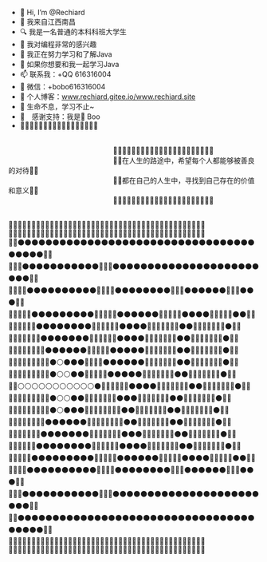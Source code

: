 - 👋 Hi, I’m @Rechiard
- 🙋 我来自江西南昌
- 🔍 我是一名普通的本科科班大学生
- 👀 我对编程非常的感兴趣
- 🌱 我正在努力学习和了解Java
- 💞️ 如果你想要和我一起学习Java
- 📫 联系我：+QQ 616316004
- 🎎 微信：+bobo616316004
- 💒 个人博客：www.rechiard.gitee.io/www.rechiard.site
- 🐪 生命不息，学习不止~
- 🌷　感谢支持：我是🏹 Boo
- 🌹🌹🌹🌹🌹🌹🌹🌹🌹🌹🌹🌹🌹🌹🌹🌹🌹
</br>
　　　　　　　　　　　　　　　🔅🔅🔅🔅🔅🔅🔅🔅🔅🔅🔅🔅🔅🔅🔅🔅🔅🔅🔅🔅🔅🔅</br>
　　　　　　　　　　　　　　　🔅💝在人生的路途中，希望每个人都能够被善良的对待💝🔅</br>
　　　　　　　　　　　　　　　🔅💝都在自己的人生中，寻找到自己存在的价值和意义💝🔅</br>
　　　　　　　　　　　　　　　🔅🔅🔅🔅🔅🔅🔅🔅🔅🔅🔅🔅🔅🔅🔅🔅🔅🔅🔅🔅🔅🔅</br>
</br>

🔷🔷🔷🔷🔷🔷🔷🔷🔷🔷🔷🔷🔷🔷🔷🔷🔷🔷🔷🔷🔷🔷🔷🔷🔷🔷🔷🔷🔷🔷🔷🔷🔷🔷🔷🔷🔷🔷🔷🔷🔷🔷🔷</br>
🔷🔺🔺🔺🔺🔺🔺🔺🔺🔺🔺🔺🔺🔺🔺🔺🔺🔺🔺🔺🔺🔺🔺🔺🔺🔺🔺🔺🔺🔺🔺🔺🔺🔺🔺🔺🔺🔺🔺🔺🔺🔺🔷</br>
🔷🔶⚫⚫⚫⚫⚫⚫⚫⚫⚫⚫⚫⚫⚫⚫⚫⚫⚫⚫⚫⚫⚫⚫⚫⚫⚫⚫⚫⚫⚫⚫⚫⚫⚫⚫⚫⚫⚫⚫⚫🔶🔷</br>
🔷🔶🔴⚫⚫⚫⚫⚫⚫⚫⚫⚫⚫⚫🔴🔴🔴⚫⚫⚫⚫⚫⚫⚫⚫⚫⚫⚫⚫⚫⚫⚫⚫⚫⚫⚫⚫⚫⚫⚫⚫🔶🔷</br>
🔷🔶🔴🔴⚫⚫⚫⚫⚫⚫⚫⚫⚫⚫🔴🔵🔴🔴⚫⚫⚫⚫⚫⚫⚫⚫🔴🔴🔴⚫⚫⚫⚫⚫⚫🔴🔴🔴⚫⚫⚫🔶🔷</br>
🔷🔶🔴🔴🔴⚫⚫⚫⚫⚫⚫⚫⚫⚫🔴🔵🔵🔴🔴⚫⚫⚫⚫⚫⚫🔴🔴🔵🔴🔴⚫⚫⚫⚫🔴🔴🔵🔴🔴⚫⚫🔶🔷</br>
🔷🔶🔴🔵🔴🔴⚫⚫⚫⚫⚫⚫⚫⚫🔴🔵🔵🔵🔴🔴⚫⚫⚫⚫🔴🔴🔵🔵🔵🔴🔴⚫⚫🔴🔴🔵🔵🔵🔴🔴⚫🔶🔷</br>
🔷🔶🔴🔵🔵🔴🔴⚫⚫⚫⚫⚫⚫⚫🔴🔵🔵🔵🔴🔴⚫⚫⚫⚫🔴🔴🔵🔵🔵🔴🔴⚫⚫🔴🔴🔵🔵🔵🔴🔴⚫🔶🔷</br>
🔷🔶🔴🔵🔵🔵🔴🔴⚫⚫⚫⚫⚫⚫🔴🔵🔵🔴🔴⚫⚫⚫⚫⚫🔴🔴🔵🔵🔵🔴🔴⚫⚫🔴🔴🔵🔵🔵🔴🔴⚫🔶🔷</br>
🔷🔶🔴🔵🔵🔵🔵🔴🔴⚫⚪⚫⚫⚫🔴🔴🔴🔴⚫⚫⚫⚫⚫⚫🔴🔴🔵🔵🔵🔴🔴⚫⚫🔴🔴🔵🔵🔵🔴🔴⚫🔶🔷</br>
🔷🔶🔴🔴🔴🔴🔴🔴🔴⚫⚪⚪⚫⚫🔴🔴🔴🔴🔴⚫⚫⚫⚫⚫🔴🔴🔵🔵🔵🔴🔴⚫⚫🔴🔴🔵🔵🔵🔴🔴⚫🔶🔷</br>
🔷🔶⚪⚪⚪⚪⚪⚪⚪⚪⚪⚪⚪⚫🔴🔵🔵🔵🔴🔴⚫⚫⚫⚫🔴🔴🔵🔵🔵🔴🔴⚫⚫🔴🔴🔵🔵🔵🔴🔴⚫🔶🔷</br>
🔷🔶🔴🔴🔴🔴🔴🔴🔴⚫⚪⚪⚫⚫🔴🔵🔵🔵🔵🔴🔴⚫⚫⚫🔴🔴🔵🔵🔵🔴🔴⚫⚫🔴🔴🔵🔵🔵🔴🔴⚫🔶🔷</br>
🔷🔶🔴🔵🔵🔵🔵🔴🔴⚫⚪⚫⚫⚫🔴🔵🔵🔵🔵🔵🔴🔴⚫⚫🔴🔴🔵🔵🔵🔴🔴⚫⚫🔴🔴🔵🔵🔵🔴🔴⚫🔶🔷</br>
🔷🔶🔴🔵🔵🔵🔴🔴⚫⚫⚫⚫⚫⚫🔴🔵🔵🔵🔵🔵🔴🔴⚫⚫🔴🔴🔵🔵🔵🔴🔴⚫⚫🔴🔴🔵🔵🔵🔴🔴⚫🔶🔷</br>
🔷🔶🔴🔵🔵🔴🔴⚫⚫⚫⚫⚫⚫⚫🔴🔵🔵🔵🔵🔴🔴⚫⚫⚫🔴🔴🔵🔵🔵🔴🔴⚫⚫🔴🔴🔵🔵🔵🔴🔴⚫🔶🔷</br>
🔷🔶🔴🔵🔴🔴⚫⚫⚫⚫⚫⚫⚫⚫🔴🔵🔵🔵🔴🔴⚫⚫⚫⚫🔴🔴🔵🔵🔵🔴🔴⚫⚫🔴🔴🔵🔵🔵🔴🔴⚫🔶🔷</br>
🔷🔶🔴🔴🔴⚫⚫⚫⚫⚫⚫⚫⚫⚫🔴🔵🔵🔴🔴⚫⚫⚫⚫⚫⚫🔴🔴🔵🔴🔴⚫⚫⚫⚫🔴🔴🔵🔴🔴⚫⚫🔶🔷</br>
🔷🔶🔴🔴⚫⚫⚫⚫⚫⚫⚫⚫⚫⚫🔴🔵🔴🔴⚫⚫⚫⚫⚫⚫⚫⚫🔴🔴🔴⚫⚫⚫⚫⚫⚫🔴🔴🔴⚫⚫⚫🔶🔷</br>
🔷🔶🔴⚫⚫⚫⚫⚫⚫⚫⚫⚫⚫⚫🔴🔴🔴⚫⚫⚫⚫⚫⚫⚫⚫⚫⚫⚫⚫⚫⚫⚫⚫⚫⚫⚫⚫⚫⚫⚫⚫🔶🔷</br>
🔷🔶⚫⚫⚫⚫⚫⚫⚫⚫⚫⚫⚫⚫⚫⚫⚫⚫⚫⚫⚫⚫⚫⚫⚫⚫⚫⚫⚫⚫⚫⚫⚫⚫⚫⚫⚫⚫⚫⚫⚫🔶🔷</br>
🔷🔻🔻🔻🔻🔻🔻🔻🔻🔻🔻🔻🔻🔻🔻🔻🔻🔻🔻🔻🔻🔻🔻🔻🔻🔻🔻🔻🔻🔻🔻🔻🔻🔻🔻🔻🔻🔻🔻🔻🔻🔻🔷</br>
🔷🔷🔷🔷🔷🔷🔷🔷🔷🔷🔷🔷🔷🔷🔷🔷🔷🔷🔷🔷🔷🔷🔷🔷🔷🔷🔷🔷🔷🔷🔷🔷🔷🔷🔷🔷🔷🔷🔷🔷🔷🔷🔷</br>

<!---
Rechiard/Rechiard is a ✨ special ✨ repository because its `README.md` (this file) appears on your GitHub profile.
You can click the Preview link to take a look at your changes.
--->
 
